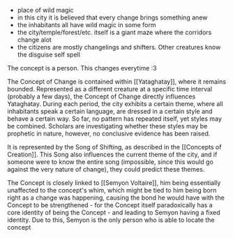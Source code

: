 
- place of wild magic
- in this city it is believed that every change brings something anew
- the inhabitants all have wild magic in some form
- the city/temple/forest/etc. itself is a giant maze where the corridors change alot
- the citizens are mostly changelings and shifters. Other creatures know the disguise self spell

The concept is a person. This changes everytime :3

The Concept of Change is contained within [[Yataghatay]], where it remains bounded. Represented as a different creature at a specific time interval (probably a few days), the Concept of Change directly influences Yataghatay. During each period, the city exhibits a certain theme, where all inhabitants speak a certain language, are dressed in a certain style and behave a certain way. So far, no pattern has repeated itself, yet styles may be combined.
Scholars are investigating whether these styles may be prophetic in nature, however, no conclusive evidence has been raised.

It is represented by the Song of Shifting, as described in the [[Concepts of Creation]]. This Song also influences the current theme of the city, and if someone were to know the entire song (impossible, since this would go against the very nature of change), they could predict these themes.

The Concept is closely linked to [[Semyon Voltaire]], him being essentially unaffected to the concept's whim, which might be tied to him being born right as a change was happening, causing the bond he would have with the Concept to be strengthened - for the Concept itself paradoxically has a core identity of being the Concept - and leading to Semyon having a fixed identity.
Due to this, Semyon is the only person who is able to locate the concept 